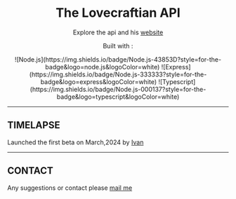 <h1 align="center">The Lovecraftian API </h1>

<p align="center">Explore the api and his <a href="https://lovecraftapirest.fly.dev/">website</a></p>

<p align="center">Built with :</p>

<div align="center">
![Node.js](https://img.shields.io/badge/Node.js-43853D?style=for-the-badge&logo=node.js&logoColor=white) ![Express](https://img.shields.io/badge/Node.js-333333?style=for-the-badge&logo=express&logoColor=white) ![Typescript](https://img.shields.io/badge/Node.js-000137?style=for-the-badge&logo=typescript&logoColor=white)
</div>

---

## TIMELAPSE

Launched the first beta on March,2024 by <a href="https://github.com/navifuentes">Ivan</a>

---

## CONTACT

Any suggestions or contact please <a href="mailto:iv.ifa94@gmail.com">mail me</a>
